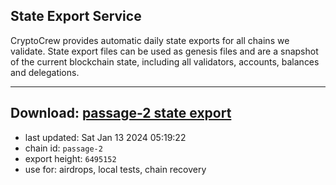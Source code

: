 ## State Export Service
CryptoCrew provides automatic daily state exports for all chains we validate. State export files can be used as genesis files and are a snapshot of the current blockchain state, including all validators, accounts, balances and delegations.

---
**Download: [passage-2 state export](https://dl.ccvalidators.com/SERVICE/passage/passage-2_export_6495152.json)**
---

- last updated: Sat Jan 13 2024 05:19:22
- chain id: `passage-2`
- export height: `6495152`
- use for: airdrops, local tests, chain recovery
